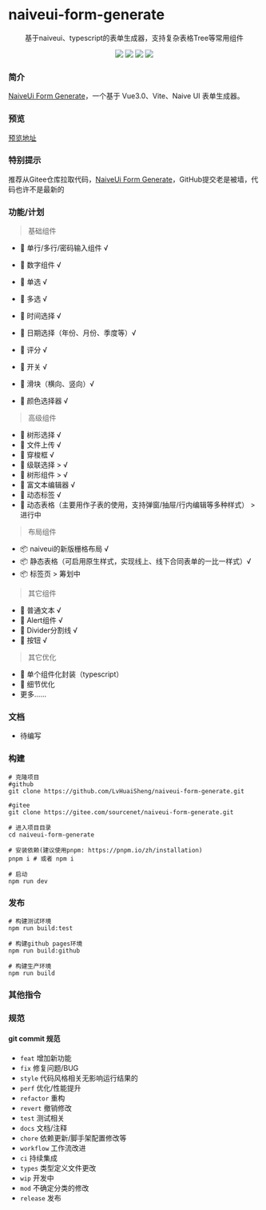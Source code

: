 # naiveui-form-generate

<p align="center">基于naiveui、typescript的表单生成器，支持复杂表格Tree等常用组件</p>
<p align="center">
  <a href="./LICENSE"><img allt="MIT License" src="https://badgen.net/badge/license/MIT/blue"/></a>
  <a href="./LICENSE"><img allt="MIT License" src="https://badgen.net/badge/naive-ui/^2.30.6/green"/></a>
  <a href="./LICENSE"><img allt="MIT License" src="https://badgen.net/badge/vue/^3.2.25/green"/></a>
  <a href="./LICENSE"><img allt="MIT License" src="https://badgen.net/badge/vite/^2.9.9/green"/></a>
</p>


### 简介

[NaiveUi Form Generate](https://gitee.com/sourcenet/naiveui-form-generate)，一个基于 Vue3.0、Vite、Naive UI 表单生成器。

### 预览

[预览地址](http://152.136.97.190:8080/naiveui-form-generate)

### 特别提示
推荐从Gitee仓库拉取代码，[NaiveUi Form Generate](https://gitee.com/sourcenet/naiveui-form-generate)，GitHub提交老是被墙，代码也许不是最新的

### 功能/计划
> 基础组件
- 🍉 单行/多行/密码输入组件 √
- 🍉 数字组件 √
- 🍉 单选 √
- 🍉 多选 √
- 🍉 时间选择 √
- 🍉 日期选择（年份、月份、季度等）√
- 🍉 评分 √
- 🍉 开关 √
- 🍉 滑块（横向、竖向）√

- 🍉 颜色选择器  √

> 高级组件
- 🍏 树形选择  √
- 🍏 文件上传 √
- 🍏 穿梭框 √
- 🍏 级联选择 > √
- 🍏 树形组件 > √
- 🍏 富文本编辑器 √
- 🍏 动态标签 √
- 🍏 动态表格（主要用作子表的使用，支持弹窗/抽屉/行内编辑等多种样式） > 进行中

> 布局组件
- 📦 naiveui的新版栅格布局 √
- 📦  静态表格（可启用原生样式，实现线上、线下合同表单的一比一样式）√
- 📦  标签页 > 筹划中

> 其它组件
- 🤹 普通文本 √
- 🤹 Alert组件 √
- 🤹 Divider分割线 √
- 🤹 按钮 √

> 其它优化
- 🚀 单个组件化封装（typescript）
- 🚀 细节优化
- 更多......

### 文档
- 待编写

### 构建

```shell
# 克隆项目
#github
git clone https://github.com/LvHuaiSheng/naiveui-form-generate.git

#gitee
git clone https://gitee.com/sourcenet/naiveui-form-generate.git

# 进入项目目录
cd naiveui-form-generate

# 安装依赖(建议使用pnpm: https://pnpm.io/zh/installation)
pnpm i # 或者 npm i

# 启动
npm run dev
```

### 发布

```shell
# 构建测试环境
npm run build:test

# 构建github pages环境
npm run build:github

# 构建生产环境
npm run build
```

### 其他指令


### 规范

#### git commit 规范

- `feat` 增加新功能
- `fix` 修复问题/BUG
- `style` 代码风格相关无影响运行结果的
- `perf` 优化/性能提升
- `refactor` 重构
- `revert` 撤销修改
- `test` 测试相关
- `docs` 文档/注释
- `chore` 依赖更新/脚手架配置修改等
- `workflow` 工作流改进
- `ci` 持续集成
- `types` 类型定义文件更改
- `wip` 开发中
- `mod` 不确定分类的修改
- `release` 发布


